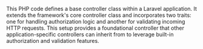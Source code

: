 This PHP code defines a base controller class within a Laravel application. It extends the framework's core controller class and incorporates two traits: one for handling authorization logic and another for validating incoming HTTP requests. This setup provides a foundational controller that other application-specific controllers can inherit from to leverage built-in authorization and validation features.